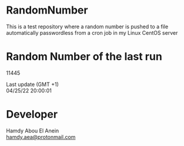 # RandomNumber    
This is a test repository where a random number is pushed to a file automatically passwordless from a cron job in my Linux CentOS server    
# Random Number of the last run   
11445
      
Last update (GMT +1)    
04/25/22 20:00:01
# Developer    
Hamdy Abou El Anein   
hamdy.aea@protonmail.com
